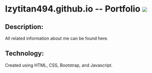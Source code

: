 # lzytitan494.github.io -- Portfolio <a href= "https://www.linkedin.com/in/anirudh-bhakar/"><img src="https://img.shields.io/badge/LinkedIn-0077B5?style=for-the-badge&logo=linkedin&logoColor=white"></a>

## Description: 
All related information about me can be found here.
## Technology: 
Created using HTML, CSS, Bootstrap, and Javascript.